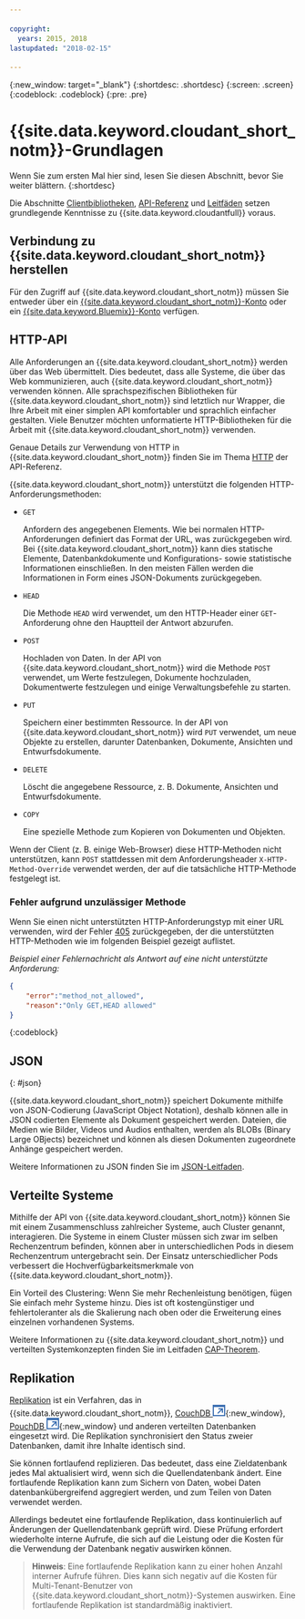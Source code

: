 ```yaml
---

copyright:
  years: 2015, 2018
lastupdated: "2018-02-15"

---
```


{:new_window: target="_blank"}
{:shortdesc: .shortdesc}
{:screen: .screen}
{:codeblock: .codeblock}
{:pre: .pre}

# {{site.data.keyword.cloudant_short_notm}}-Grundlagen

Wenn Sie zum ersten Mal hier sind, lesen Sie diesen Abschnitt, bevor Sie weiter blättern.
{:shortdesc}

Die Abschnitte [Clientbibliotheken](../libraries/index.html#-client-libraries),
[API-Referenz](../api/index.html#-api-reference) und
[Leitfäden](../guides/acurl.html#authorized-curl-acurl-) setzen grundlegende Kenntnisse zu {{site.data.keyword.cloudantfull}} voraus.

## Verbindung zu {{site.data.keyword.cloudant_short_notm}} herstellen

Für den Zugriff auf {{site.data.keyword.cloudant_short_notm}} müssen Sie entweder über ein [{{site.data.keyword.cloudant_short_notm}}-Konto](../api/account.html) oder ein [{{site.data.keyword.Bluemix}}-Konto](../offerings/bluemix.html) verfügen.

## HTTP-API

Alle Anforderungen an {{site.data.keyword.cloudant_short_notm}} werden über das Web übermittelt.
Dies bedeutet, dass alle Systeme, die über das Web kommunizieren, auch {{site.data.keyword.cloudant_short_notm}} verwenden können.
Alle sprachspezifischen Bibliotheken für {{site.data.keyword.cloudant_short_notm}} sind letztlich nur Wrapper,
die Ihre Arbeit mit einer simplen API komfortabler und sprachlich einfacher gestalten.
Viele Benutzer möchten unformatierte HTTP-Bibliotheken für die Arbeit mit {{site.data.keyword.cloudant_short_notm}} verwenden.

Genaue Details zur Verwendung von HTTP in {{site.data.keyword.cloudant_short_notm}} finden Sie im
Thema [HTTP](../api/http.html) der API-Referenz.

{{site.data.keyword.cloudant_short_notm}} unterstützt die folgenden HTTP-Anforderungsmethoden:

-   `GET`

    Anfordern des angegebenen Elements.
    Wie bei normalen HTTP-Anforderungen definiert das Format der URL, was zurückgegeben wird.
    Bei {{site.data.keyword.cloudant_short_notm}} kann dies statische Elemente,
    Datenbankdokumente und
    Konfigurations- sowie statistische Informationen einschließen.
    In den meisten Fällen werden die Informationen in Form eines JSON-Dokuments zurückgegeben.

-   `HEAD`

    Die Methode `HEAD` wird verwendet, um den HTTP-Header einer `GET`-Anforderung ohne den Hauptteil der Antwort abzurufen.

-   `POST`

    Hochladen von Daten.
    In der API von {{site.data.keyword.cloudant_short_notm}} wird die
    Methode `POST` verwendet, um Werte festzulegen,
    Dokumente hochzuladen,
    Dokumentwerte festzulegen
    und einige Verwaltungsbefehle zu starten.

-   `PUT`

    Speichern einer bestimmten Ressource.
    In der API von {{site.data.keyword.cloudant_short_notm}}
    wird `PUT` verwendet, um neue Objekte zu erstellen,
    darunter Datenbanken,
    Dokumente,
    Ansichten
    und Entwurfsdokumente.

-   `DELETE`

    Löscht die angegebene Ressource, z. B. Dokumente, Ansichten und Entwurfsdokumente.

-   `COPY`

    Eine spezielle Methode zum Kopieren von Dokumenten und Objekten.

Wenn der Client (z. B. einige Web-Browser) diese HTTP-Methoden nicht unterstützen,
kann `POST` stattdessen mit dem Anforderungsheader `X-HTTP-Method-Override` verwendet werden, der auf die tatsächliche HTTP-Methode festgelegt ist.

### Fehler aufgrund unzulässiger Methode

Wenn Sie einen nicht unterstützten HTTP-Anforderungstyp mit einer URL verwenden,
wird der Fehler [405](../api/http.html#405) zurückgegeben, der die unterstützten HTTP-Methoden wie im folgenden
Beispiel gezeigt auflistet.

_Beispiel einer Fehlernachricht als Antwort auf eine nicht unterstützte Anforderung:_

```json
{
    "error":"method_not_allowed",
    "reason":"Only GET,HEAD allowed"
}
```
{:codeblock}

## JSON
{: #json}

{{site.data.keyword.cloudant_short_notm}} speichert Dokumente mithilfe von JSON-Codierung (JavaScript Object Notation),
deshalb können alle in JSON codierten Elemente als Dokument gespeichert werden.
Dateien, die Medien wie Bilder,
Videos und Audios enthalten,
werden als BLOBs (Binary Large OBjects) bezeichnet
und können als diesen Dokumenten zugeordnete Anhänge gespeichert werden.

Weitere Informationen zu JSON finden Sie im [JSON-Leitfaden](../guides/json.html).

<div id="distributed"></div>

## Verteilte Systeme

Mithilfe der API von {{site.data.keyword.cloudant_short_notm}} können Sie mit einem Zusammenschluss zahlreicher Systeme,
auch Cluster genannt, interagieren.
Die Systeme in einem Cluster müssen sich zwar im selben Rechenzentrum befinden, können aber in unterschiedlichen Pods in diesem Rechenzentrum untergebracht sein.
Der Einsatz unterschiedlicher Pods verbessert die Hochverfügbarkeitsmerkmale von {{site.data.keyword.cloudant_short_notm}}.

Ein Vorteil des Clustering: Wenn Sie mehr Rechenleistung benötigen, fügen Sie einfach mehr Systeme hinzu.
Dies ist oft kostengünstiger und fehlertoleranter als die Skalierung nach oben oder die Erweiterung eines einzelnen vorhandenen Systems.

Weitere Informationen zu {{site.data.keyword.cloudant_short_notm}} und verteilten Systemkonzepten
finden Sie im Leitfaden [CAP-Theorem](../guides/cap_theorem.html).

## Replikation

[Replikation](../api/replication.html) ist ein Verfahren, das in {{site.data.keyword.cloudant_short_notm}},
[CouchDB ![Symbol für externen Link](../images/launch-glyph.svg "Symbol für externen Link")](http://couchdb.apache.org/){:new_window},
[PouchDB ![Symbol für externen Link](../images/launch-glyph.svg "Symbol für externen Link")](http://pouchdb.com/){:new_window}
und anderen verteilten Datenbanken eingesetzt wird.
Die Replikation synchronisiert den Status zweier Datenbanken, damit ihre Inhalte identisch sind.

Sie können fortlaufend replizieren.
Das bedeutet, dass eine Zieldatenbank jedes Mal aktualisiert wird, wenn sich die Quellendatenbank ändert.
Eine fortlaufende Replikation kann zum Sichern von Daten,
wobei Daten datenbankübergreifend aggregiert werden, und zum Teilen von Daten verwendet werden.

Allerdings bedeutet eine fortlaufende Replikation, dass kontinuierlich auf Änderungen der Quellendatenbank geprüft wird.
Diese Prüfung erfordert wiederholte interne Aufrufe, die sich auf die Leistung oder die Kosten für die Verwendung der Datenbank negativ auswirken können.

>   **Hinweis**: Eine fortlaufende Replikation kann zu einer hohen Anzahl interner Aufrufe führen.
    Dies kann sich negativ auf die Kosten für Multi-Tenant-Benutzer von {{site.data.keyword.cloudant_short_notm}}-Systemen auswirken.
    Eine fortlaufende Replikation ist standardmäßig inaktiviert.
